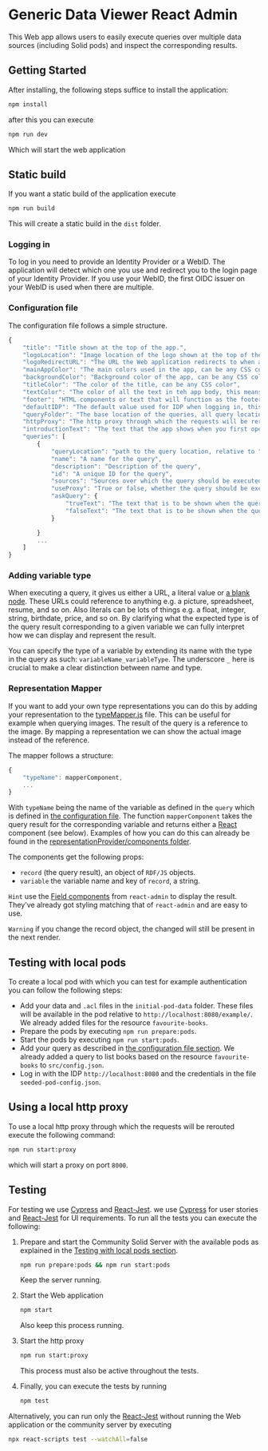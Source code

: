 # Generic Data Viewer React Admin

This Web app allows users to easily execute queries over multiple data sources (including Solid pods) and 
inspect the corresponding results.

## Getting Started

After installing, the following steps suffice to install the application:

```bash
npm install
```

after this you can execute

```bash
npm run dev
```

Which will start the web application

## Static build

If you want a static build of the application execute

```bash
npm run build
```

This will create a static build in the `dist` folder.


### Logging in 

To log in you need to provide an Identity Provider or a WebID.
The application will detect which one you use and redirect you to the login page of your Identity Provider.
If you use your WebID, the first OIDC issuer on your WebID is used when there are multiple. 

### Configuration file

The configuration file follows a simple structure.

```js
{
    "title": "Title shown at the top of the app.",
    "logoLocation": "Image location of the logo shown at the top of the app (relative to public folder.).",
    "logoRedirectURL": "The URL the Web application redirects to when a user clicks on the logo.",
    "mainAppColor": "The main colors used in the app, can be any CSS color.",
    "backgroundColor": "Background color of the app, can be any CSS color.",
    "titleColor": "The color of the title, can be any CSS color",
    "textColor": "The color of all the text in teh app body, this means all text except header and footer.",
    "footer": "HTML components or text that will function as the footer (will be placed in the footer div.)",
    "defaultIDP": "The default value used for IDP when logging in, this IDP can be manually changed in the Web app as well. ",
    "queryFolder": "The base location of the queries, all query locations will start from this folder (relative to public folder.)",
    "httpProxy": "The http proxy through which the requests will be rerouted. When left empty, the Comunica query engine will handle it. This is useful when CORS headers are not set (correctly) on the queried source.",
    "introductionText": "The text that the app shows when you first open it.",
    "queries": [
        {
            "queryLocation": "path to the query location, relative to "queryFolder"",
            "name": "A name for the query",
            "description": "Description of the query",
            "id": "A unique ID for the query",
            "sources": "Sources over which the query should be executed",
            "useProxy": "True or false, whether the query should be executed through the proxy or not. This field is optional and defaults to false.",
            "askQuery": {
                "trueText": "The text that is to be shown when the query result is true, only useful for ASK queries.",
                "falseText": "The text that is to be shown when the query result is true, only useful for ASK queries."
            }

        }
        ...
    ]
}
```

### Adding variable type

When executing a query, it gives us either a URL, a literal value or [a blank node](https://www.w3.org/TR/rdf12-concepts/#section-blank-nodes).
These URLs could reference to anything e.g. a picture, spreadsheet, resume, and so on.
Also literals can be lots of things e.g. a float, integer, string, birthdate, price, and so on.
By clarifying what the expected type is of the query result corresponding to a given variable
we can fully interpret how we can display and represent the result.

You can specify the type of a variable by extending its name with the type in the query as such: `variableName_variableType`.
The underscore `_` here is crucial to make a clear distinction between name and type.

### Representation Mapper

If you want to add your own type representations
you can do this by adding your representation to the [typeMapper.js](./src/representationProvider/representationProvider.jsx) file.
This can be useful for example when querying images.
The result of the query is a reference to the image.
By mapping a representation we can show the actual image instead of the reference.

The mapper follows a structure:

```js
{
    "typeName": mapperComponent,
    ...
}
```

With `typeName` being the name of the variable as defined in the `query`
which is defined in [the configuration file](#configuration-file).
The function `mapperComponent` takes the query result for the corresponding variable and
returns either a [React](https://react.dev/) component (see below).
Examples of how you can do this can already be found in the [representationProvider/components folder](./src/representationProvider/components/).

The components get the following props:

- `record` (the query result), an object of `RDF/JS` objects.
- `variable` the variable name and key of `record`, a string.

`Hint` use the [Field components](https://marmelab.com/react-admin/doc/3.19/Fields.html#basic-fields) from `react-admin` to display the result. 
They've already got styling matching that of `react-admin` and are easy to use. 

`Warning` if you change the record object, the changed will still be present in the next render. 

## Testing with local pods

To create a local pod with which you can test for example authentication you can follow the following steps:

- Add your data and `.acl` files in the `initial-pod-data` folder.
  These files will be available in the pod relative to `http://localhost:8080/example/`.
  We already added files for the resource `favourite-books`.
- Prepare the pods by executing `npm run prepare:pods`.
- Start the pods by executing `npm run start:pods`.
- Add your query as described in [the configuration file section](#configuration-file).
  We already added a query to list books based on the resource `favourite-books` to `src/config.json`.
- Log in with the IDP `http://localhost:8080` and
  the credentials in the file `seeded-pod-config.json`.

## Using a local http proxy 

To use a local http proxy through which the requests will be rerouted execute the following command:

```bash
npm run start:proxy
```

which will start a proxy on port `8000`.

## Testing

For testing we use [Cypress](https://www.cypress.io/) and [React-Jest](https://jestjs.io/docs/tutorial-react).
we use [Cypress](https://www.cypress.io/) for user stories and [React-Jest](https://jestjs.io/docs/tutorial-react) for UI requirements.
To run all the tests you can execute the following:

1. Prepare and start the Community Solid Server with the available pods as explained in the [Testing with local pods section](#testing-with-local-pods).

   ```bash
   npm run prepare:pods && npm run start:pods
   ```

   Keep the server running.

2. Start the Web application
   ```bash
   npm start
   ```
   Also keep this process running.
3. Start the http proxy
   ```bash
   npm run start:proxy
   ```
   This process must also be active throughout the tests.
4. Finally, you can execute the tests by running
   ```bash
   npm test
   ```

Alternatively, you can run only the [React-Jest](https://jestjs.io/docs/tutorial-react) without running the Web application or the community server by executing

```bash
npx react-scripts test --watchAll=false
```

